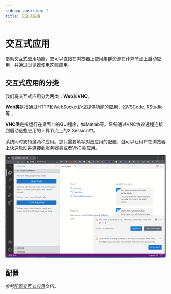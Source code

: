 ```yaml
---
sidebar_position: 2
title: 交互式应用
---
```


# 交互式应用

借助交互式应用功能，您可以直接在浏览器上使用集群资源在计算节点上启动应用，并通过浏览器使用这些应用。

## 交互式应用的分类

我们将交互式应用分为两类：**Web**和**VNC**。

**Web类**是指通过HTTP和WebSocket协议提供功能的应用，如VSCode, RStudio等；

**VNC类**是指运行在桌面上的GUI程序，如Matlab等。系统通过VNC协议远程连接到启动这些应用的计算节点上的X Session中。

系统同时支持这两种应用。您只需要填写对应应用的配置，就可以让用户在浏览器上快速启动并连接到服务器类或者VNC类应用。

![在浏览器上使用Web类应用VSCode](interactive-apps.png)

## 配置

参考[配置交互式应用](../../deploy/config/portal/apps/intro.md)文档。


